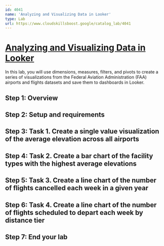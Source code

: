 ```yaml
---
id: 4041
name: 'Analyzing and Visualizing Data in Looker'
type: Lab
url: https://www.cloudskillsboost.google/catalog_lab/4041
---
```


# [Analyzing and Visualizing Data in Looker](https://www.cloudskillsboost.google/catalog_lab/4041)

In this lab, you will use dimensions, measures, filters, and pivots to create a series of visualizations from the Federal Aviation Administration (FAA) airports and flights datasets and save them to dashboards in Looker.

## Step 1: Overview

## Step 2: Setup and requirements

## Step 3: Task 1. Create a single value visualization of the average elevation across all airports

## Step 4: Task 2. Create a bar chart of the facility types with the highest average elevations

## Step 5: Task 3. Create a line chart of the number of flights cancelled each week in a given year

## Step 6: Task 4. Create a line chart of the number of flights scheduled to depart each week by distance tier

## Step 7: End your lab
